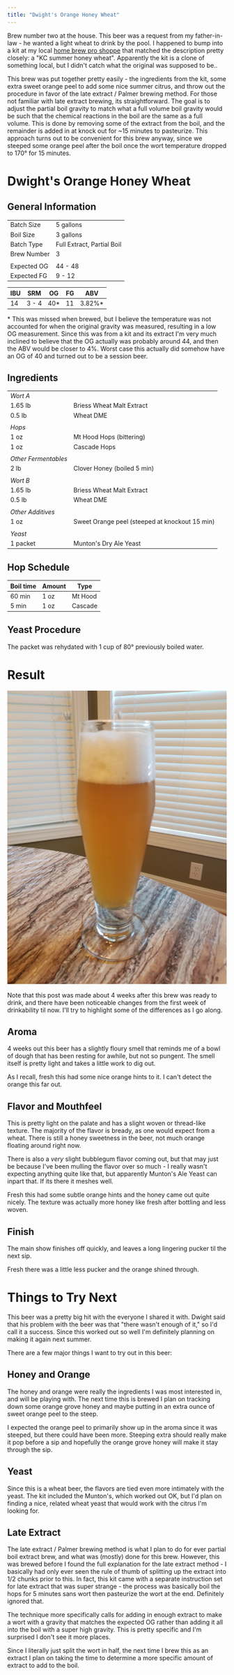 ```yaml
---
title: "Dwight's Orange Honey Wheat"
---
```


Brew number two at the house. This beer was a request from my father-in-law - he wanted a light wheat to drink by the pool. I happened to bump into a kit at my local [home brew pro shoppe](http://stores.homebrewproshoppe.com/) that matched the description pretty closely: a "KC summer honey wheat". Apparently the kit is a clone of something local, but I didn't catch what the original was supposed to be.. 

This brew was put together pretty easily - the ingredients from the kit, some extra sweet orange peel to add some nice summer citrus, and throw out the procedure in favor of the late extract / Palmer brewing method. For those not familiar with late extract brewing, its straightforward. The goal is to adjust the partial boil gravity to match what a full volume boil gravity would be such that the chemical reactions in the boil are the same as a full volume. This is done by removing some of the extract from the boil, and the remainder is added in at knock out for ~15 minutes to pasteurize. This approach turns out to be convenient for this brew anyway, since we steeped some orange peel after the boil once the wort temperature dropped to 170&deg; for 15 minutes. 

# Dwight's Orange Honey Wheat

## General Information

|             |                            |
|-------------|----------------------------|
| Batch Size  | 5 gallons                  |
| Boil Size   | 3 gallons                  | 
| Batch Type  | Full Extract, Partial Boil |
| Brew Number | 3                          |
|             |                            |
| Expected OG | 44 - 48                    |
| Expected FG | 9 - 12                     |


| IBU | SRM   | OG   | FG  | ABV     |
|-----|-------|------|-----|---------|
| 14  | 3 - 4 | 40\* | 11  | 3.82%\* |

\* This was missed when brewed, but I believe the temperature was not accounted
for when the original gravity was measured, resulting in a low OG measurement. Since
this was from a kit and its extract I'm very much inclined to believe that the OG
actually was probably around 44, and then the ABV would be closer to 4%. Worst
case this actually did somehow have an OG of 40 and turned out to be a session
beer. 

## Ingredients

|                      |                                                |
| ---                  | ---                                            |
| *Wort A*             |                                                |
| 1.65 lb              | Briess Wheat Malt Extract                      |
| 0.5 lb               | Wheat DME                                      |
| | 
| *Hops*               |                                                |
| 1 oz                 | Mt Hood Hops (bittering)                       |
| 1 oz                 | Cascade Hops                                   |
| | 
| *Other Fermentables* |                                                |
| 2 lb                 | Clover Honey (boiled 5 min)                    |
| | 
| *Wort B*             |                                                |
| 1.65 lb              | Briess Wheat Malt Extract                      |
| 0.5 lb | Wheat DME |
| | 
| *Other Additives*    |                                                |
| 1 oz                 | Sweet Orange peel (steeped at knockout 15 min) |
| | 
| *Yeast*              |                                                |
| 1 packet             | Munton's Dry Ale Yeast                         |

## Hop Schedule

Boil time | Amount | Type
--------- | ------ | ----
60 min    | 1 oz   | Mt Hood
5 min     | 1 oz   | Cascade

## Yeast Procedure

The packet was rehydated with 1 cup of 80&deg; previously boiled water.  


# Result

<img src="/images/posts/brews/dwights-orange-honey-wheat.jpg" class="brew-photo" /> 

Note that this post was made about 4 weeks after this brew was ready to drink, and 
there have been noticeable changes from the first week of drinkability til now. I'll
try to highlight some of the differences as I go along.

## Aroma

4 weeks out this beer has a slightly floury smell that reminds me of a bowl
of dough that has been resting for awhile, but not so pungent. The smell itself
is pretty light and takes a little work to dig out. 

As I recall, fresh this had some nice orange hints to it. I can't detect the orange
this far out.

## Flavor and Mouthfeel

This is pretty light on the palate and has a slight woven or thread-like texture. The majority of the flavor is bready, as one would expect from a wheat. There is still a honey sweetness in the beer, not much orange floating around right now. 

There is also a _very_ slight bubblegum flavor coming out, but that may just be because I've been mulling the flavor over so much - I really wasn't expecting anything quite
like that, but apparently Munton's Ale Yeast can inpart that. If its there it meshes
well.

Fresh this had some subtle orange hints and the honey came out quite nicely. The 
texture was actually more honey like fresh after bottling and less woven.

## Finish

The main show finishes off quickly, and leaves a long lingering pucker til the next sip.

Fresh there was a little less pucker and the orange shined through.

# Things to Try Next

This beer was a pretty big hit with the everyone I shared it with. Dwight said
that his problem with the beer was that "there wasn't enough of it," so I'd call
it a success. Since this worked out so well I'm definitely planning on making it again next summer.

There are a few major things I want to try out in this beer:

## Honey and Orange

The honey and orange were really the ingredients I was most interested in, and will
be playing with. The next time this is brewed I plan on tracking down some orange
grove honey and maybe putting in an extra ounce of sweet orange peel to the steep.

I expected the orange peel to primarily show up in the aroma since it was steeped, but
there could have been more. Steeping extra should really make it pop before a sip
and hopefully the orange grove honey will make it stay through the sip.

## Yeast

Since this is a wheat beer, the flavors are tied even more intimately with the 
yeast. The kit included the Munton's, which worked out OK, but I'd plan on finding
a nice, related wheat yeast that would work with the citrus I'm looking for. 

## Late Extract

The late extract / Palmer brewing method is what I plan to do for ever partial
boil extract brew, and what was (mostly) done for this brew. However, this
was brewed before I found the full explanation for the late extract method - I 
basically had only ever seen the rule of thumb of splitting up the extract
into 1/2 chunks prior to this. In fact, this kit came with a separate instruction
set for late extract that was super strange - the process was basically boil the hops
for 5 minutes sans wort then pasteurize the wort at the end. Definitely ignored that. 

The technique more specifically calls for adding in enough extract to make a wort
with a gravity that matches the expected OG rather than adding it all into
the boil with a super high gravity. This is pretty specific and I'm surprised
I don't see it more places. 

Since I literally just split the wort in half, the next time I brew this as
an extract I plan on taking the time to determine a more specific amount
of extract to add to the boil.
